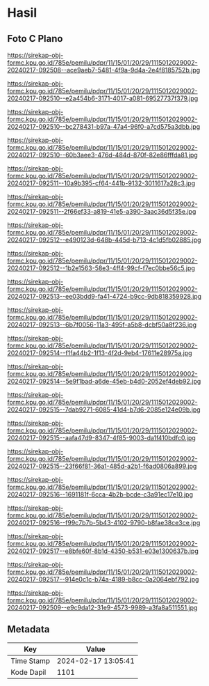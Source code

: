 # Hasil

## Foto C Plano

https://sirekap-obj-formc.kpu.go.id/785e/pemilu/pdpr/11/15/01/20/29/1115012029002-20240217-092508--ace9aeb7-5481-4f9a-9d4a-2e4f8185752b.jpg

https://sirekap-obj-formc.kpu.go.id/785e/pemilu/pdpr/11/15/01/20/29/1115012029002-20240217-092510--e2a454b6-3171-4017-a081-69527737f379.jpg

https://sirekap-obj-formc.kpu.go.id/785e/pemilu/pdpr/11/15/01/20/29/1115012029002-20240217-092510--bc278431-b97a-47a4-96f0-a7cd575a3dbb.jpg

https://sirekap-obj-formc.kpu.go.id/785e/pemilu/pdpr/11/15/01/20/29/1115012029002-20240217-092510--60b3aee3-476d-484d-870f-82e86fffda81.jpg

https://sirekap-obj-formc.kpu.go.id/785e/pemilu/pdpr/11/15/01/20/29/1115012029002-20240217-092511--10a9b395-cf64-441b-9132-3011617a28c3.jpg

https://sirekap-obj-formc.kpu.go.id/785e/pemilu/pdpr/11/15/01/20/29/1115012029002-20240217-092511--2f66ef33-a819-41e5-a390-3aac36d5f35e.jpg

https://sirekap-obj-formc.kpu.go.id/785e/pemilu/pdpr/11/15/01/20/29/1115012029002-20240217-092512--e490123d-648b-445d-b713-4c1d5fb02885.jpg

https://sirekap-obj-formc.kpu.go.id/785e/pemilu/pdpr/11/15/01/20/29/1115012029002-20240217-092512--1b2e1563-58e3-4ff4-99cf-f7ec0bbe56c5.jpg

https://sirekap-obj-formc.kpu.go.id/785e/pemilu/pdpr/11/15/01/20/29/1115012029002-20240217-092513--ee03bdd9-fa41-4724-b9cc-9db818359928.jpg

https://sirekap-obj-formc.kpu.go.id/785e/pemilu/pdpr/11/15/01/20/29/1115012029002-20240217-092513--6b7f0056-11a3-495f-a5b8-dcbf50a8f236.jpg

https://sirekap-obj-formc.kpu.go.id/785e/pemilu/pdpr/11/15/01/20/29/1115012029002-20240217-092514--f1fa44b2-1f13-4f2d-9eb4-17611e28975a.jpg

https://sirekap-obj-formc.kpu.go.id/785e/pemilu/pdpr/11/15/01/20/29/1115012029002-20240217-092514--5e9f1bad-a6de-45eb-b4d0-2052ef4deb92.jpg

https://sirekap-obj-formc.kpu.go.id/785e/pemilu/pdpr/11/15/01/20/29/1115012029002-20240217-092515--7dab9271-6085-41d4-b7d6-2085e124e09b.jpg

https://sirekap-obj-formc.kpu.go.id/785e/pemilu/pdpr/11/15/01/20/29/1115012029002-20240217-092515--aafa47d9-8347-4f85-9003-da1f410bdfc0.jpg

https://sirekap-obj-formc.kpu.go.id/785e/pemilu/pdpr/11/15/01/20/29/1115012029002-20240217-092515--23f66f81-36a1-485d-a2b1-f6ad0806a899.jpg

https://sirekap-obj-formc.kpu.go.id/785e/pemilu/pdpr/11/15/01/20/29/1115012029002-20240217-092516--1691181f-6cca-4b2b-bcde-c3a91ec17e10.jpg

https://sirekap-obj-formc.kpu.go.id/785e/pemilu/pdpr/11/15/01/20/29/1115012029002-20240217-092516--f99c7b7b-5b43-4102-9790-b8fae38ce3ce.jpg

https://sirekap-obj-formc.kpu.go.id/785e/pemilu/pdpr/11/15/01/20/29/1115012029002-20240217-092517--e8bfe60f-8b1d-4350-b531-e03e1300637b.jpg

https://sirekap-obj-formc.kpu.go.id/785e/pemilu/pdpr/11/15/01/20/29/1115012029002-20240217-092517--914e0c1c-b74a-4189-b8cc-0a2064ebf792.jpg

https://sirekap-obj-formc.kpu.go.id/785e/pemilu/pdpr/11/15/01/20/29/1115012029002-20240217-092509--e9c9da12-31e9-4573-9989-a3fa8a511551.jpg


## Metadata

| Key        | Value               |
| ---------- | ------------------- |
| Time Stamp | 2024-02-17 13:05:41 |
| Kode Dapil | 1101                |



